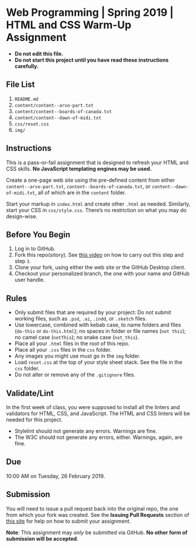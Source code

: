 # Web Programming | Spring 2019 | HTML and CSS Warm-Up Assignment

* **Do not edit this file.**  
* **Do not start this project until you have read these instructions carefully.**

## File List
1. `README.md`
2. `content/content--arvo-part.txt`
3. `content/content--boards-of-canada.txt`
4. `content/content--dawn-of-midi.txt`
5. `css/reset.css`
6. `img/`

## Instructions
This is a pass-or-fail assignment that is designed to refresh your HTML and CSS skills. **No JavaScript templating engines may be used.**

Create a one-page web site using the pre-defined content from either `content--arvo-part.txt`, `content--boards-of-canada.txt`, or `content--dawn-of-midi.txt`, all of which are in the `content` folder.

Start your markup in `index.html` and create other `.html` as needed. Similarly, start your CSS in `css/style.css`. There’s no restriction on what you may do design-wise.

## Before You Begin
1. Log in to GitHub.
2. Fork this repo(sitory). See [this video](http://code-warrior.github.io/tutorials/git/github/forking-and-cloning-at-the-github-web-site/) on how to carry out this step and step `3`.
3. Clone your fork, using either the web site or the GitHub Desktop client.
4. Checkout your personalized branch, the one with your name and GitHub user handle.

## Rules
* Only submit files that are required by your project: Do not submit working files, such as `.psd`, `.ai`, `.indd`, or `.sketch` files.
* Use lowercase, combined with kebab case, to name folders and files (`do-this` or `do-this.html`); no spaces in folder or file names (`not this`); no camel case (`notThis`); no snake case (`not_this`).
* Place all your `.html` files in the root of this repo.
* Place all your `.css` files in the `css` folder.
* Any images you might use must go in the `img` folder.
* Load `reset.css` at the top of your style sheet stack. See the file in the `css` folder.
* Do not alter or remove any of the `.gitignore` files.

## Validate/Lint
In the first week of class, you were supposed to install all the linters and validators for HTML, CSS, and JavaScript. The HTML and CSS linters will be needed for this project.

* Stylelint should not generate any errors. Warnings are fine.
* The W3C should not generate any errors, either. Warnings, again, are fine.

## Due
10:00 AM on Tuesday, 26 February 2019.

## Submission
You will need to issue a pull request back into the original repo, the one from which your fork was created. See the **Issuing Pull Requests** section of [this site](http://code-warrior.github.io/tutorials/git/github/index.html) for help on how to submit your assignment.

**Note**: This assignment may *only* be submitted via GitHub. **No other form of submission will be accepted**.
